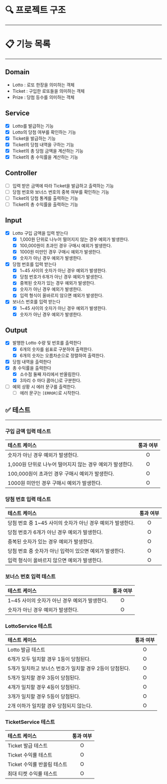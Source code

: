 # 🔍 프로젝트 구조

--- 


# 📋 기능 목록

---

## Domain
- Lotto : 로또 한장을 의미하는 객체
- Ticket : 구입한 로또들을 의미하는 객체
- Prize : 당첨 등수를 의미하는 객체

## Service
- [x] Lotto를 발급하는 기능
- [x] Lotto의 당첨 여부를 확인하는 기능
- [x] Ticket을 발급하는 기능
- [x] Ticket의 당첨 내역을 구하는 기능
- [x] Ticket의 총 당첨 금액을 계산하는 기능
- [x] Ticket의 총 수익률을 계산하는 기능

## Controller
- [ ] 입력 받은 금액에 따라 Ticket을 발급하고 출력하는 기능
- [ ] 당첨 번호와 보너스 번호의 중복 여부를 확인하는 기능
- [ ] Ticket의 당첨 통계를 출력하는 기능
- [ ] Ticket의 총 수익률을 출력하는 기능

## Input
- [x] Lotto 구입 금액을 입력 받는다
  - [x] 1,000원 단위로 나누어 떨어지지 않는 경우 예외가 발생한다.
  - [x] 100,000원이 초과인 경우 구매시 예외가 발생한다.
  - [x] 1000원 미만인 경우 구매시 예외가 발생한다.
  - [x] 숫자가 아닌 경우 예외가 발생한다.
- [x] 당첨 번호를 입력 받는다
  - [x] 1~45 사이의 숫자가 아닌 경우 예외가 발생한다.
  - [x] 당첨 번호가 6개가 아닌 경우 예외가 발생한다.
  - [x] 중복된 숫자가 있는 경우 예외가 발생한다.
  - [x] 숫자가 아닌 경우 예외가 발생한다.
  - [x] 입력 형식이 올바르지 않으면 예외가 발생한다.
- [x] 보너스 번호를 입력 받는다
  - [x] 1~45 사이의 숫자가 아닌 경우 예외가 발생한다.
  - [x] 숫자가 아닌 경우 예외가 발생한다.

## Output
- [x] 발행한 Lotto 수량 및 번호를 출력한다
  - [x] 6개의 숫자를 쉼표로 구분하여 출력한다.
  - [x] 6개의 숫자는 오름차순으로 정렬하여 출력한다.
- [x] 당첨 내역을 출력한다
- [x] 총 수익률을 출력한다
  - [x] 소수점 둘째 자리에서 반올림한다.
  - [x] 3자리 수 마다 콤마(,)로 구분한다.
- [ ] 예외 상황 시 에러 문구를 출력한다.
  - [ ] 에러 문구는 `[ERROR]`로 시작한다.

## ✅ 테스트

---

### 구입 금액 입력 테스트

| 테스트 케이스                             | 통과 여부 |
|:------------------------------------|:-----:|
| 숫자가 아닌 경우 예외가 발생한다.                 |   O   |
| 1,000원 단위로 나누어 떨어지지 않는 경우 예외가 발생한다. |   O   |
| 100,000원이 초과인 경우 구매시 예외가 발생한다.      |   O   |
| 1000원 미만인 경우 구매시 예외가 발생한다.          |   O   |

### 당첨 번호 입력 테스트

| 테스트 케이스                              | 통과 여부 |
|:-------------------------------------|:-----:|
| 당첨 번호 중 1~45 사이의 숫자가 아닌 경우 예외가 발생한다. |   O   |
| 당첨 번호가 6개가 아닌 경우 예외가 발생한다.           |   O   |
| 중복된 숫자가 있는 경우 예외가 발생한다.              |   O   |
| 당첨 번호 중 숫자가 아닌 입력이 있으면 예외가 발생한다.     |   O   |
| 입력 형식이 올바르지 않으면 예외가 발생한다.            |   O   |

### 보너스 번호 입력 테스트

| 테스트 케이스                      | 통과 여부 |
|:-----------------------------|:-----:|
| 1~45 사이의 숫자가 아닌 경우 예외가 발생한다. |   O   |
| 숫자가 아닌 경우 예외가 발생한다.          |   O   |

### LottoService 테스트

| 테스트 케이스                           | 통과 여부 |
|:----------------------------------|:-----:|
| Lotto 발급 테스트                      |   O   |
| 6개가 모두 일치할 경우 1등이 당첨된다.           |   O   |
| 5개가 일치하고 보너스 번호가 일치할 경우 2등이 당첨된다. |   O   |
| 5개가 일치할 경우 3등이 당첨된다.              |   O   |
| 4개가 일치할 경우 4등이 당첨된다.              |   O   |
| 3개가 일치할 경우 5등이 당첨된다.              |   O   |
| 2개 이하가 일치할 경우 당첨되지 않는다.           |   O   |

### TicketService 테스트

| 테스트 케이스            | 통과 여부 |
|:-------------------|:-----:|
| Ticket 발급 테스트      |   O   |
| Ticket 수익률 테스트     |   O   |
| Ticket 수익률 반올림 테스트 |   O   |
| 최대 티켓 수익률 테스트      |   O   |

